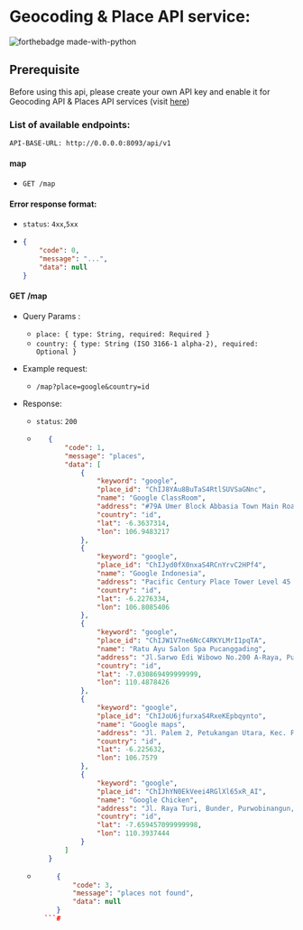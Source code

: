 # Geocoding & Place API service:
![forthebadge made-with-python](https://forthebadge.com/images/badges/made-with-go.svg)

## Prerequisite 
Before using this api, please create your own API key and enable it for Geocoding API & Places API services (visit [here](https://developers.google.com/maps/documentation/geocoding/get-api-key))  

### List of available endpoints:
```API-BASE-URL: http://0.0.0.0:8093/api/v1```


#### map
- `GET /map`

#### Error response format:
 - `status`: `4xx`,`5xx`
 - ```json 
   {
       "code": 0,
       "message": "...",
       "data": null
   }
   ```

#### GET /map
- Query Params :
  - `place: {
         type: String,
         required: Required
      }`
  - `country: {
         type: String (ISO 3166-1 alpha-2),
         required: Optional
      }`
     
- Example request:
  - `/map?place=google&country=id`
  
- Response:
  - `status`: `200`
  - ```json
       {
           "code": 1,
           "message": "places",
           "data": [
               {
                   "keyword": "google",
                   "place_id": "ChIJ8YAu8BuTaS4RtlSUVSaGNnc",
                   "name": "Google ClassRoom",
                   "address": "#79A Umer Block Abbasia Town Main Road KOMP TNI AL BLOK E1 NO 13, RT.04/RW.20, Ciangsana, Kec. Gn. Putri, Bogor, Jawa Barat 16968",
                   "country": "id",
                   "lat": -6.3637314,
                   "lon": 106.9483217
               },
               {
                   "keyword": "google",
                   "place_id": "ChIJyd0fX0nxaS4RCnYrvC2HPf4",
                   "name": "Google Indonesia",
                   "address": "Pacific Century Place Tower Level 45 SCBD Lot 10, Jl. Jend. Sudirman No.53, RT.5/RW.3, Senayan, Kec. Kby. Baru, Kota Jakarta Selatan, Daerah Khusus Ibukota Jakarta 12190",
                   "country": "id",
                   "lat": -6.2276334,
                   "lon": 106.8085406
               },
               {
                   "keyword": "google",
                   "place_id": "ChIJW1V7ne6NcC4RKYLMrI1pqTA",
                   "name": "Ratu Ayu Salon Spa Pucanggading",
                   "address": "Jl.Sarwo Edi Wibowo No.200 A-Raya, Pucanggading, Batursari, Kec. Mranggen, Kabupaten Demak, Jawa Tengah 51254",
                   "country": "id",
                   "lat": -7.030869499999999,
                   "lon": 110.4878426
               },
               {
                   "keyword": "google",
                   "place_id": "ChIJoU6jfurxaS4RxeKEpbqynto",
                   "name": "Google maps",
                   "address": "Jl. Palem 2, Petukangan Utara, Kec. Pesanggrahan, Kota Jakarta Selatan, Daerah Khusus Ibukota Jakarta 12260",
                   "country": "id",
                   "lat": -6.225632,
                   "lon": 106.7579
               },
               {
                   "keyword": "google",
                   "place_id": "ChIJhYN0EkVeei4RGlXl65xR_AI",
                   "name": "Google Chicken",
                   "address": "Jl. Raya Turi, Bunder, Purwobinangun, Kec. Pakem, Kabupaten Sleman, Daerah Istimewa Yogyakarta 55582",
                   "country": "id",
                   "lat": -7.659457099999998,
                   "lon": 110.3937444
               }
           ]
       }
    ```
  - ```json
         {
             "code": 3,
             "message": "places not found",
             "data": null
         }
      ```#